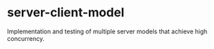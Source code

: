 # server-client-model
Implementation and testing of multiple server models that achieve high concurrency.
